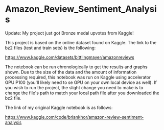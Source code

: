 # Amazon_Review_Sentiment_Analysis

Update: My project just got Bronze medal upvotes from Kaggle!

This project is based on the online dataset found on Kaggle. The link to the bz2 files (test and train sets) is the following:

https://www.kaggle.com/datasets/bittlingmayer/amazonreviews

The notebook can be run chronologically to get the results and graphs shown. Due to the size of the data and the amount of information processing required, this notebook was run on Kaggle using accelerator GPU P100 (you'll likely need to se GPU on your own local device as well). If you wish to run the project, the slight change you need to make is to change the file's path to match your local path file after you downloaded the bz2 file.

The link of my original Kaggle notebook is as follows:

https://www.kaggle.com/code/briankhor/amazon-review-sentiment-analysis
